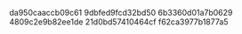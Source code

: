 da950caaccb09c61
9dbfed9fcd32bd50
6b3360d01a7b0629
4809c2e9b82ee1de
21d0bd57410464cf
f62ca3977b1877a5
